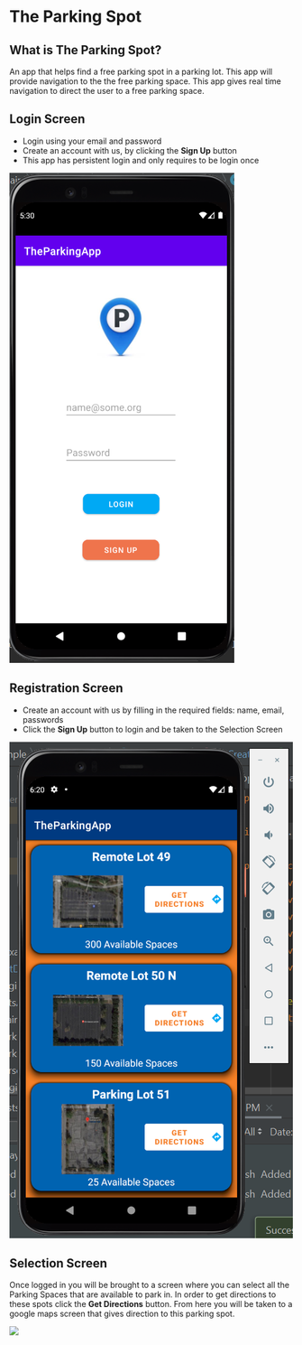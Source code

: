 The Parking Spot
=================

What is The Parking Spot?
---------------

An app that helps find a free parking spot in a parking lot. This app will provide navigation to the the free parking space. This app gives real time navigation to direct the user to a free parking space.

Login Screen
-------------------

- Login using your email and password
- Create an account with us, by clicking the **Sign Up** button
- This app has persistent login and only requires to be login once

<img src="/gifs/login_screen.PNG">


Registration Screen 
------------------------------

- Create an account with us by filling in the required fields: name, email, passwords
- Click the **Sign Up** button to login and be taken to the Selection Screen

<img src="/gifs/selection_screen.PNG" >


Selection Screen
------------------------------

Once logged in you will be brought to a screen where you can select all the Parking Spaces that are available to park in. In order to get directions to these spots click the **Get Directions** button. From here you will be taken to a google maps screen that gives direction to this parking spot.

<img src="/img/selection_screen.PNG">
